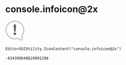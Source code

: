 # console.infoicon@2x
![](/img/console.infoicon@2x.png)

``` CSharp
EditorGUIUtility.IconContent("console.infoicon@2x")
```
```
-834399640629991296
```
